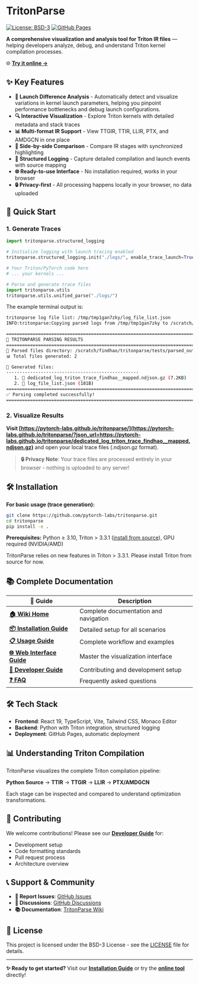# TritonParse

[![License: BSD-3](https://img.shields.io/badge/License-BSD--3-blue.svg)](https://opensource.org/licenses/BSD-3-Clause)
[![GitHub Pages](https://img.shields.io/badge/GitHub%20Pages-Deploy-brightgreen)](https://pytorch-labs.github.io/tritonparse/)

**A comprehensive visualization and analysis tool for Triton IR files** — helping developers analyze, debug, and understand Triton kernel compilation processes.

🌐 **[Try it online →](https://pytorch-labs.github.io/tritonparse/?json_url=https://pytorch-labs.github.io/tritonparse/dedicated_log_triton_trace_findhao__mapped.ndjson.gz)**

## ✨ Key Features

- **🚀 Launch Difference Analysis** - Automatically detect and visualize variations in kernel launch parameters, helping you pinpoint performance bottlenecks and debug launch configurations.
- **🔍 Interactive Visualization** - Explore Triton kernels with detailed metadata and stack traces
- **📊 Multi-format IR Support** - View TTGIR, TTIR, LLIR, PTX, and AMDGCN in one place
- **🔄 Side-by-side Comparison** - Compare IR stages with synchronized highlighting
- **📝 Structured Logging** - Capture detailed compilation and launch events with source mapping
- **🌐 Ready-to-use Interface** - No installation required, works in your browser
- **🔒 Privacy-first** - All processing happens locally in your browser, no data uploaded

## 🚀 Quick Start

### 1. Generate Traces

```python
import tritonparse.structured_logging

# Initialize logging with launch tracing enabled
tritonparse.structured_logging.init("./logs/", enable_trace_launch=True)

# Your Triton/PyTorch code here
# ... your kernels ...

# Parse and generate trace files
import tritonparse.utils
tritonparse.utils.unified_parse("./logs/")
```
The example terminal output is:
```bash
tritonparse log file list: /tmp/tmp1gan7zky/log_file_list.json
INFO:tritonparse:Copying parsed logs from /tmp/tmp1gan7zky to /scratch/findhao/tritonparse/tests/parsed_output

================================================================================
📁 TRITONPARSE PARSING RESULTS
================================================================================
📂 Parsed files directory: /scratch/findhao/tritonparse/tests/parsed_output
📊 Total files generated: 2

📄 Generated files:
--------------------------------------------------
   1. 📝 dedicated_log_triton_trace_findhao__mapped.ndjson.gz (7.2KB)
   2. 📝 log_file_list.json (181B)
================================================================================
✅ Parsing completed successfully!
================================================================================
```

### 2. Visualize Results

**Visit [https://pytorch-labs.github.io/tritonparse/](https://pytorch-labs.github.io/tritonparse/?json_url=https://pytorch-labs.github.io/tritonparse/dedicated_log_triton_trace_findhao__mapped.ndjson.gz)** and open your local trace files (.ndjson.gz format).

> **🔒 Privacy Note**: Your trace files are processed entirely in your browser - nothing is uploaded to any server!

## 🛠️ Installation

**For basic usage (trace generation):**
```bash
git clone https://github.com/pytorch-labs/tritonparse.git
cd tritonparse
pip install -e .
```

**Prerequisites:** Python ≥ 3.10, Triton > 3.3.1 ([install from source](https://github.com/triton-lang/triton)), GPU required (NVIDIA/AMD)

TritonParse relies on new features in Triton > 3.3.1. Please install Triton from source for now.

## 📚 Complete Documentation

| 📖 Guide | Description |
|----------|-------------|
| **[🏠 Wiki Home](https://github.com/pytorch-labs/tritonparse/wiki)** | Complete documentation and navigation |
| **[📦 Installation Guide](https://github.com/pytorch-labs/tritonparse/wiki/01.-Installation)** | Detailed setup for all scenarios |
| **[📋 Usage Guide](https://github.com/pytorch-labs/tritonparse/wiki/02.-Usage-Guide)** | Complete workflow and examples |
| **[🌐 Web Interface Guide](https://github.com/pytorch-labs/tritonparse/wiki/03.-Web-Interface-Guide)** | Master the visualization interface |
| **[🔧 Developer Guide](https://github.com/pytorch-labs/tritonparse/wiki/04.-Developer-Guide)** | Contributing and development setup |
| **[❓ FAQ](https://github.com/pytorch-labs/tritonparse/wiki/06.-FAQ)** | Frequently asked questions |

## 🛠️ Tech Stack

- **Frontend**: React 19, TypeScript, Vite, Tailwind CSS, Monaco Editor
- **Backend**: Python with Triton integration, structured logging
- **Deployment**: GitHub Pages, automatic deployment

## 📊 Understanding Triton Compilation

TritonParse visualizes the complete Triton compilation pipeline:

**Python Source** → **TTIR** → **TTGIR** → **LLIR** → **PTX/AMDGCN**

Each stage can be inspected and compared to understand optimization transformations.

## 🤝 Contributing

We welcome contributions! Please see our **[Developer Guide](https://github.com/pytorch-labs/tritonparse/wiki/04.-Developer-Guide)** for:
- Development setup
- Code formatting standards
- Pull request process
- Architecture overview

## 📞 Support & Community

- **🐛 Report Issues**: [GitHub Issues](https://github.com/pytorch-labs/tritonparse/issues)
- **💬 Discussions**: [GitHub Discussions](https://github.com/pytorch-labs/tritonparse/discussions)
- **📚 Documentation**: [TritonParse Wiki](https://github.com/pytorch-labs/tritonparse/wiki)

## 📄 License

This project is licensed under the BSD-3 License - see the [LICENSE](LICENSE) file for details.

---

**✨ Ready to get started?** Visit our **[Installation Guide](https://github.com/pytorch-labs/tritonparse/wiki/01.-Installation)** or try the **[online tool](https://pytorch-labs.github.io/tritonparse/)** directly!
